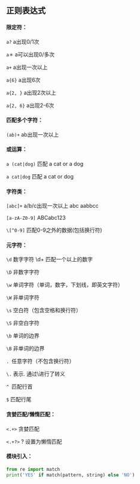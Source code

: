 ## 正则表达式

#### 限定符：

`a?` a出现0/1次

`a＊` a可以出现0/多次

`a+` a出现一次以上

`a{6}` a出现6次

`a{2, }` a出现2次以上

`a{2, 6}` a出现2-6次

#### 匹配多个字符：

`(ab)+` ab出现一次以上

#### 或运算：

`a (cat|dog)` 匹配 a cat or a dog

`a cat|dog` 匹配 a cat or dog

#### 字符类：

`[abc]+` a/b/c出现一次以上 abc aabbcc

`[a-zA-Z0-9]` ABCabc123

`\[^0-9]` 匹配0-9之外的数据(包括换行符)

#### 元字符：

`\d` 数字字符 \d+ 匹配一个以上的数字

`\D` 非数字字符

`\w` 单词字符（单词，数字，下划线，即英文字符）

`\W` 非单词字符

`\s` 空白符（包含空格和换行符）

`\S` 非空白字符

`\b` 单词的边界

`\B` 非单词的边界

`. `任意字符（不包含换行符）

`\.` 表示. 通过\进行了转义

`^ `匹配行首

`$` 匹配行尾

#### 贪婪匹配/懒惰匹配：

`<.+>` 贪婪匹配

`<.+?>`  ? 设置为懒惰匹配

#### 模块引入：

```python
from re import match
print('YES' if match(pattern, string) else 'NO')
```

